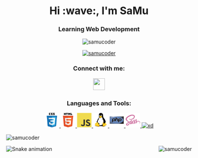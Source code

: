 <h1 align="center">Hi :wave:, I'm SaMu</h1>
<h3 align="center">Learning Web Development</h3>

<p align="center"> <img src="https://komarev.com/ghpvc/?username=samucoder&label=Profile%20views&color=0e75b6&style=flat" alt="samucoder" /> </p>

<p align="center"> <a href="https://github.com/ryo-ma/github-profile-trophy"><img src="https://github-profile-trophy.vercel.app/?username=samucoder" alt="samucoder" /></a> </p>

<h3 align="center">Connect with me:</h3>
<p align="center"> <a href="https://www.github.com/SaMuCoder" target="_blank" rel="noreferrer"><img src="https://raw.githubusercontent.com/danielcranney/readme-generator/main/public/icons/socials/github.svg" width="32" height="32" /></a></p>
<p align="center">
</p>

<h3 align="center">Languages and Tools:</h3>
<p align="center"> <a href="https://www.w3schools.com/css/" target="_blank" rel="noreferrer"> <img src="https://raw.githubusercontent.com/devicons/devicon/master/icons/css3/css3-original-wordmark.svg" alt="css3" width="40" height="40"/> </a> <a href="https://www.w3.org/html/" target="_blank" rel="noreferrer"> <img src="https://raw.githubusercontent.com/devicons/devicon/master/icons/html5/html5-original-wordmark.svg" alt="html5" width="40" height="40"/> </a> <a href="https://developer.mozilla.org/en-US/docs/Web/JavaScript" target="_blank" rel="noreferrer"> <img src="https://raw.githubusercontent.com/devicons/devicon/master/icons/javascript/javascript-original.svg" alt="javascript" width="40" height="40"/> </a> <a href="https://www.linux.org/" target="_blank" rel="noreferrer"> <img src="https://raw.githubusercontent.com/devicons/devicon/master/icons/linux/linux-original.svg" alt="linux" width="40" height="40"/> </a> <a href="https://www.php.net" target="_blank" rel="noreferrer"> <img src="https://raw.githubusercontent.com/devicons/devicon/master/icons/php/php-original.svg" alt="php" width="40" height="40"/> </a> <a href="https://sass-lang.com" target="_blank" rel="noreferrer"> <img src="https://raw.githubusercontent.com/devicons/devicon/master/icons/sass/sass-original.svg" alt="sass" width="40" height="40"/> </a> <a href="https://www.adobe.com/products/xd.html" target="_blank" rel="noreferrer"> <img src="https://cdn.worldvectorlogo.com/logos/adobe-xd.svg" alt="xd" width="40" height="40"/> </a> </p>

<span><p><img align="center" src="https://github-readme-stats.vercel.app/api/top-langs?username=samucoder&show_icons=true&locale=en&layout=compact" alt="samucoder" /></p>

<p><img align="right" src="https://github-readme-streak-stats.herokuapp.com/?user=samucoder&" alt="samucoder" /></p></span>


  ![Snake animation](https://github.com/samucoder/samucoder/blob/output/github-contribution-grid-snake.svg)
